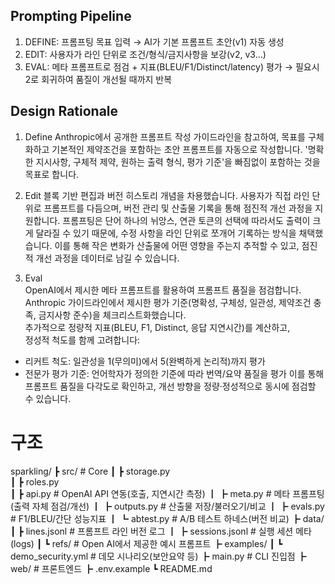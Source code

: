 ## Prompting Pipeline
1) DEFINE: 프롬프팅 목표 입력 → AI가 기본 프롬프트 초안(v1) 자동 생성
2) EDIT: 사용자가 라인 단위로 조건/형식/금지사항을 보강(v2, v3…)
3) EVAL: 메타 프롬프트로 점검 + 지표(BLEU/F1/Distinct/latency) 평가
→ 필요시 2로 회귀하여 품질이 개선될 때까지 반복

## Design Rationale
1) Define
Anthropic에서 공개한 프롬프트 작성 가이드라인을 참고하여, 목표를 구체화하고 기본적인 제약조건을 포함하는 초안 프롬프트를 자동으로 작성합니다.
'명확한 지시사항, 구체적 제약, 원하는 출력 형식, 평가 기준'을 빠짐없이 포함하는 것을 목표로 합니다.

2) Edit
블록 기반 편집과 버전 히스토리 개념을 차용했습니다. 사용자가 직접 라인 단위로 프롬프트를 다듬으며, 버전 관리 및 산출물 기록을 통해 점진적 개선 과정을 지원합니다.
프롬프팅은 단어 하나의 뉘앙스, 연관 토큰의 선택에 따라서도 출력이 크게 달라질 수 있기 때문에, 수정 사항을 라인 단위로 쪼개어 기록하는 방식을 채택했습니다. 이를 통해 작은 변화가 산출물에 어떤 영향을 주는지 추적할 수 있고, 점진적 개선 과정을 데이터로 남길 수 있습니다.  

3) Eval  
OpenAI에서 제시한 메타 프롬프트를 활용하여 프롬프트 품질을 점검합니다.  
Anthropic 가이드라인에서 제시한 평가 기준(명확성, 구체성, 일관성, 제약조건 충족, 금지사항 준수)을 체크리스트화했습니다.  
추가적으로 정량적 지표(BLEU, F1, Distinct, 응답 지연시간)를 계산하고,  
정성적 척도를 함께 고려합니다:
- 리커트 척도: 일관성을 1(무의미)에서 5(완벽하게 논리적)까지 평가
- 전문가 평가 기준: 언어학자가 정의한 기준에 따라 번역/요약 품질을 평가 
이를 통해 프롬프트 품질을 다각도로 확인하고, 개선 방향을 정량·정성적으로 동시에 점검할 수 있습니다.


# 구조
sparkling/
 ┣ src/                  # Core
 ┃ ┣ storage.py         
 ┃ ┣ roles.py            
 ┃ ┣ api.py              # OpenAI API 연동(호출, 지연시간 측정)
 ┃ ┣ meta.py             # 메타 프롬프팅(출력 자체 점검/개선)
 ┃ ┣ outputs.py          # 산출물 저장/불러오기/비교
 ┃ ┣ evals.py            # F1/BLEU/간단 성능지표
 ┃ ┗ abtest.py           # A/B 테스트 하네스(버전 비교)
 ┣ data/
 ┃ ┣ lines.jsonl         # 프롬프트 라인 버전 로그
 ┃ ┣ sessions.jsonl      # 실행 세션 메타(logs)
 ┃ ┗ refs/               # Open AI에서 제공한 예시 프롬프트
 ┣ examples/
 ┃ ┗ demo_security.yml   # 데모 시나리오(보안요약 등)
 ┣ main.py               # CLI 진입점
 ┣ web/                  # 프론트엔드 
 ┣ .env.example
 ┗ README.md